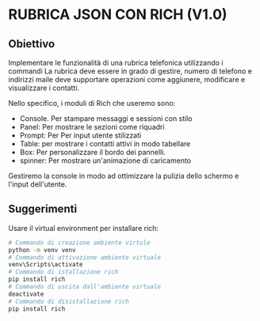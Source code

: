 # RUBRICA JSON CON RICH (V1.0)

## Obiettivo 
Implementare le funzionalità di una rubrica telefonica utilizzando i commandi 
La rubrica deve essere in grado di gestire, numero di telefono e indirizzi maile deve supportare operazioni come aggiunere, modificare e visualizzare i contatti.

Nello specifico, i moduli di Rich che useremo sono:
- Console. Per stampare messaggi e sessioni con stilo  
- Panel:  Per mostrare le sezioni come riquadri
- Prompt: Per Per input utente stilizzati
- Table: per mostrare i contatti attivi in modo tabellare
- Box: Per personalizzare il bordo dei pannelli.
- spinner: Per mostrare un'animazione di caricamento

Gestiremo la console in modo ad ottimizzare la pulizia dello schermo e l'input dell'utente. 

## Suggerimenti
Usare il virtual environment per installare rich:
```bash
# Commando di creazione ambiente virtule
python -m venv venv
# Commando di attivazione ambiente virtuale
venv\Scripts\activate
# Commando di istallazione rich
pip install rich
# Commando di uscita dall'ambiente virtuale
deactivate
# Commando di disistallazione rich
pip install rich

```